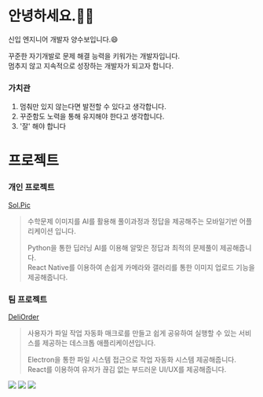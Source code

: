 # 안녕하세요.🙇‍♂️
신입 엔지니어 개발자 양수보입니다.😄

꾸준한 자기개발로 문제 해결 능력을 키워가는 개발자입니다.<br>
멈추지 않고 지속적으로 성장하는 개발자가 되고자 합니다.

### 가치관
1. 멈춰만 있지 않는다면 발전할 수 있다고 생각합니다.
2. 꾸준함도 노력을 통해 유지해야 한다고 생각합니다.
3. '잘' 해야 합니다

# 프로젝트
### 개인 프로젝트
[Sol.Pic](https://github.com/SolPict/SolPic-client) <br>
> 수학문제 이미지를 AI를 활용해 풀이과정과 정답을 제공해주는 모바일기반 어플리케이션 입니다.
>
> Python을 통한 딥러닝 AI를 이용해 알맞은 정답과 최적의 문제풀이 제공해줍니다. <br>
> React Native를 이용하여 손쉽게 카메라와 갤러리를 통한 이미지 업로드 기능을 제공해줍니다.
 
### 팀 프로젝트

[DeliOrder](https://github.com/DeliOrder/DeliOrder-Client) <br>
> 사용자가 파일 작업 자동화 매크로를 만들고 쉽게 공유하여 실행할 수 있는 서비스를 제공하는 데스크톱 애플리케이션입니다.
>
> Electron을 통한 파일 시스템 접근으로 작업 자동화 시스템 제공해줍니다. <br>
> React를 이용하여 유저가 끊김 없는 부드러운 UI/UX를 제공해줍니다.
    

  <a href="mailto:subo.developer@gmail.com"><img src="https://img.shields.io/badge/Gmail-d14836?style=flat-square&logo=Gmail&logoColor=white&link=ies041196@gmail.com"/></a>
  <a href="https://catnip-puppy-52c.notion.site/Subo-s-12c7604d886e8076bf43df3c2826888b?pvs=4"><img src="https://img.shields.io/badge/Notion-ffffff?style=flat-square&logo=notion&logoColor=black"/></a>
    <a href="https://medium.com/@sheeep555"><img src="https://img.shields.io/badge/Medium-000000?style=flat-square&logo=Medium&logoColor=white"/></a>


<!--
**Farmer15/farmer15** is a ✨ _special_ ✨ repository because its `README.md` (this file) appears on your GitHub profile.

Here are some ideas to get you started:

- 🔭 I’m currently working on ...
- 🌱 I’m currently learning ...
- 👯 I’m looking to collaborate on ...
- 🤔 I’m looking for help with ...
- 💬 Ask me about ...
- 📫 How to reach me: ...
- 😄 Pronouns: ...
- ⚡ Fun fact: ...
-->
